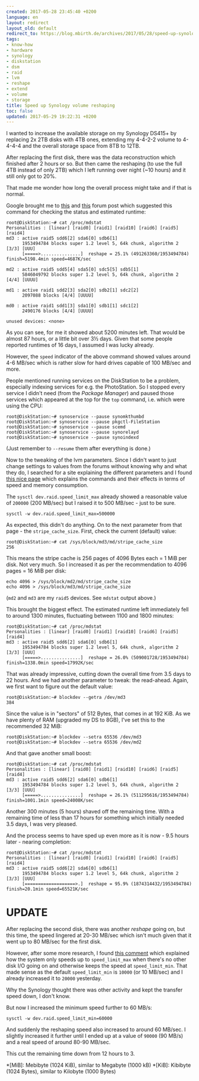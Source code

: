 ```yaml
---
created: 2017-05-28 23:45:40 +0200
language: en
layout: redirect
layout_old: default
redirect_to: https://blog.mbirth.de/archives/2017/05/28/speed-up-synology-volume-reshaping.html
tags:
- know-how
- hardware
- synology
- diskstation
- dsm
- raid
- lvm
- reshape
- extend
- volume
- storage
title: Speed up Synology volume reshaping
toc: false
updated: 2017-05-29 19:22:31 +0200
---
```


I wanted to increase the available storage on my Synology DS415+ by replacing 2x 2TB disks with
4TB ones, extending my 4-4-2-2 volume to 4-4-4-4 and the overall storage space from 8TB to 12TB.

After replacing the first disk, there was the data reconstruction which finished after 2 hours
or so. But then came the reshaping (to use the full 4TB instead of only 2TB) which I left running
over night (~10 hours) and it still only got to 20%.

That made me wonder how long the overall process might take and if that is normal.

Google brought me to [this](https://forum.synology.com/enu/viewtopic.php?t=79595) and
[this](https://forum.synology.com/enu/viewtopic.php?t=124489) forum post which suggested this
command for checking the status and estimated runtime:

```
root@DiskStation:~# cat /proc/mdstat
Personalities : [linear] [raid0] [raid1] [raid10] [raid6] [raid5] [raid4]
md3 : active raid5 sdd6[2] sda6[0] sdb6[1]
      1953494784 blocks super 1.2 level 5, 64k chunk, algorithm 2 [3/3] [UUU]
      [=====>...............]  reshape = 25.1% (491263360/1953494784) finish=5198.4min speed=4687K/sec

md2 : active raid5 sdd5[4] sda5[0] sdc5[5] sdb5[1]
      5846049792 blocks super 1.2 level 5, 64k chunk, algorithm 2 [4/4] [UUUU]

md1 : active raid1 sdd2[3] sda2[0] sdb2[1] sdc2[2]
      2097088 blocks [4/4] [UUUU]

md0 : active raid1 sdd1[3] sda1[0] sdb1[1] sdc1[2]
      2490176 blocks [4/4] [UUUU]

unused devices: <none>
```

As you can see, for me it showed about 5200 minutes left. That would be almost 87 hours, or a
little bit over 3½ days. Given that some people reported runtimes of 16 days, I assumed I was
lucky already.

However, the `speed` indicator of the above command showed values around 4-6 MB/sec which is
rather slow for hard drives capable of 100 MB/sec and more.

People mentioned running services on the DiskStation to be a problem, especially indexing services
for e.g. the PhotoStation. So I stopped every service I didn't need (from the *Package Manager*)
and paused those services which appeared at the top for the `top` command, i.e. which were using
the CPU:

```
root@DiskStation:~# synoservice --pause synomkthumbd
root@DiskStation:~# synoservice --pause pkgctl-FileStation
root@DiskStation:~# synoservice --pause scemd
root@DiskStation:~# synoservice --pause synorelayd
root@DiskStation:~# synoservice --pause synoindexd
```

(Just remember to `--resume` them after everything is done.)

Now to the tweaking of the lvm parameters. Since I didn't want to just change settings to values
from the forums without knowing why and what they do, I searched for a site explaining the
different parameters and I found [this nice page](https://baptiste-wicht.com/posts/2015/03/how-to-speed-up-raid-5-6-growing-with-mdadm.html)
which explains the commands and their effects in terms of speed and memory consumption.

The `sysctl dev.raid.speed_limit_max` already showed a reasonable value of `200000` (200 MB/sec)
but I raised it to 500 MB/sec - just to be sure.

    sysctl -w dev.raid.speed_limit_max=500000

As expected, this didn't do anything. On to the next parameter from that page - the
`stripe_cache_size`. First, check the current (default) value:

    root@DiskStation:~# cat /sys/block/md3/md/stripe_cache_size
    256

This means the stripe cache is 256 pages of 4096 Bytes each = 1 MiB per disk. Not very much.
So I increased it as per the recommendation to 4096 pages = 16 MiB per disk:

    echo 4096 > /sys/block/md2/md/stripe_cache_size
    echo 4096 > /sys/block/md3/md/stripe_cache_size

(`md2` and `md3` are my `raid5` devices. See `mdstat` output above.)

This brought the biggest effect. The estimated runtime left immediately fell to around 1300
minutes, fluctuating between 1100 and 1800 minutes:

```
root@DiskStation:~# cat /proc/mdstat
Personalities : [linear] [raid0] [raid1] [raid10] [raid6] [raid5] [raid4]
md3 : active raid5 sdd6[2] sda6[0] sdb6[1]
      1953494784 blocks super 1.2 level 5, 64k chunk, algorithm 2 [3/3] [UUU]
      [=====>...............]  reshape = 26.0% (509001728/1953494784) finish=1338.0min speed=17992K/sec
```

That was already impressive, cutting down the overall time from 3.5 days to 22 hours.
And we had another parameter to tweak: the read-ahead. Again, we first want to figure out the
default value:

    root@DiskStation:~# blockdev --getra /dev/md3
    384

Since the value is in "sectors" of 512 Bytes, that comes in at 192 KiB. As we have plenty of RAM
(upgraded my DS to 8GB), I've set this to the recommended 32 MiB:

    root@DiskStation:~# blockdev --setra 65536 /dev/md3
    root@DiskStation:~# blockdev --setra 65536 /dev/md2

And that gave another small boost:

```
root@DiskStation:~# cat /proc/mdstat
Personalities : [linear] [raid0] [raid1] [raid10] [raid6] [raid5] [raid4]
md3 : active raid5 sdd6[2] sda6[0] sdb6[1]
      1953494784 blocks super 1.2 level 5, 64k chunk, algorithm 2 [3/3] [UUU]
      [=====>...............]  reshape = 26.1% (511295616/1953494784) finish=1001.1min speed=24008K/sec
```

Another 300 minutes (5 hours) shaved off the remaining time. With a remaining time of less
than 17 hours for something which initially needed 3.5 days, I was very pleased.

And the process seems to have sped up even more as it is now - 9.5 hours later - nearing completion:

```
root@DiskStation:~# cat /proc/mdstat 
Personalities : [linear] [raid0] [raid1] [raid10] [raid6] [raid5] [raid4] 
md3 : active raid5 sdd6[2] sda6[0] sdb6[1]
      1953494784 blocks super 1.2 level 5, 64k chunk, algorithm 2 [3/3] [UUU]
      [===================>.]  reshape = 95.9% (1874314432/1953494784) finish=20.1min speed=65521K/sec
```


UPDATE
======

After replacing the second disk, there was another *reshape* going on, but this time, the speed
lingered at 20-30 MB/sec which isn't much given that it went up to 80 MB/sec for the first disk.

However, after some more research, I found [this comment](https://www.cyberciti.biz/tips/linux-raid-increase-resync-rebuild-speed.html#comment-20767)
which explained how the system only speeds up to `speed_limit_max` when there's no other disk I/O
going on and otherwise keeps the speed at `speed_limit_min`. That made sense as the default
`speed_limit_min` is `10000` (or 10 MB/sec) and I already increased it to `20000` yesterday.

Why the Synology thought there was other activity and kept the transfer speed down, I don't know.

But now I increased the minimum speed further to 60 MB/s:

    sysctl -w dev.raid.speed_limit_min=60000

And suddenly the reshaping speed also increased to around 60 MB/sec. I slightly increased it
further until I ended up at a value of `90000` (90 MB/s) and a real speed of around
80-90 MB/sec.

This cut the remaining time down from 12 hours to 3.



*[MiB]: Mebibyte (1024 KiB), similar to Megabyte (1000 kB)
*[KiB]: Kibibyte (1024 Bytes), similar to Kilobyte (1000 Bytes)
